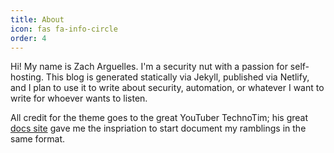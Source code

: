 ```yaml
---
title: About
icon: fas fa-info-circle
order: 4
---
```


Hi!  My name is Zach Arguelles. I'm a security nut with a passion for self-hosting. This blog is generated statically via Jekyll, published via Netlify, and I plan to use it to write about security, automation, or whatever I want to write for whoever wants to listen.

All credit for the theme goes to the great YouTuber TechnoTim; his great [docs site](https://docs.technotim.live/) gave me the inspriation to start document my ramblings in the same format.